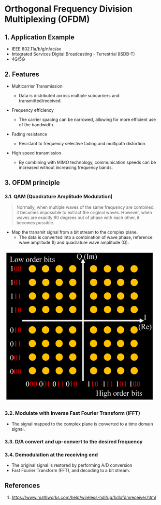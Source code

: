 # Orthogonal Frequency Division Multiplexing (OFDM)

## 1. Application Example

- IEEE 802.11a/b/g/n/ac/ax
- Integrated Services Digital Broadcasting - Terrestrial (ISDB-T)
- 4G/5G

## 2. Features

- Multicarrier Transmission
  - Data is distributed across multiple subcarriers and transmitted/received.

- Frequency efficiency
  - The carrier spacing can be narrowed, allowing for more efficient use of the bandwidth.

- Fading resistance
  - Resistant to frequency selective fading and multipath distortion.

- High speed transmission
  - By combining with MIMO technology, communication speeds can be increased without increasing frequency bands.

## 3. OFDM principle

### 3.1. QAM (Quadrature Amplitude Modulation)

> Normally, when multiple waves of the same frequency are combined, it becomes impossible to extract the original waves.
> However, when waves are exactly 90 degrees out of phase with each other, it becomes possible.

- Map the transmit signal from a bit stream to the complex plane.
  - The data is converted into a combination of wave phase, reference wave amplitude (I) and quadrature wave amplitude (Q).

<center><img src="imgs/64QAM.png" width="500"></img></center>


### 3.2. Modulate with Inverse Fast Fourier Transform (IFFT)

- The signal mapped to the complex plane is converted to a time domain signal.

### 3.3. D/A convert and up-convert to the desired frequency

### 3.4. Demodulation at the receiving end

- The original signal is restored by performing A/D conversion
- Fast Fourier Transform (FFT), and decoding to a bit stream.

## References

1. https://www.mathworks.com/help/wireless-hdl/ug/hdlofdmreceiver.html

